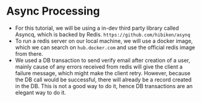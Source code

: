 # Async Processing

- For this tutorial, we will be using a in-dev third party library called Asyncq, which is backed by Redis. `https://github.com/hibiken/asynq`
- To run a redis server on our local machine, we will use a docker image, which we can search on `hub.docker.com` and use the official redis image from there. 
- We used a DB transaction to send verify email after creation of a user, mainly cause of any errors received from redis will give the client a failure message, which might make the client retry. However, because the DB call would be successful, there will already be a record created in the DB. This is not a good way to do it, hence DB transactions are an elegant way to do it.